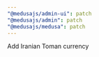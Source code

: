 ```yaml
---
"@medusajs/admin-ui": patch
"@medusajs/admin": patch
"@medusajs/medusa": patch
---
```


Add Iranian Toman currency
